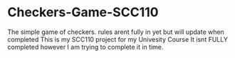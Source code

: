 # Checkers-Game-SCC110
The simple game of checkers. rules arent fully in yet but will update when completed
This is my SCC110 project for my Univesity Course
It isnt FULLY completed however I am trying to complete it in time. 
